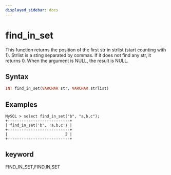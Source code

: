 ```yaml
---
displayed_sidebar: docs
---
```


# find_in_set

This function returns the position of the first str in strlist (start counting with 1). Strlist is a sting separated by commas. If it does not find any str, it returns 0. When the argument is NULL, the result is NULL.

## Syntax

```Haskell
INT find_in_set(VARCHAR str, VARCHAR strlist)
```

## Examples

```Plain Text
MySQL > select find_in_set("b", "a,b,c");
+---------------------------+
| find_in_set('b', 'a,b,c') |
+---------------------------+
|                         2 |
+---------------------------+
```

## keyword

FIND_IN_SET,FIND,IN,SET
